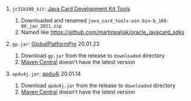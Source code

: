 1. `jc31b108_kit`: [Java Card Development Kit Tools](https://www.oracle.com/java/technologies/javacard-sdk-downloads.html)
    1. Downloaded and renamed `java_card_tools-win-bin-b_108-06_jan_2021.zip`
    1. Named like https://github.com/martinpaljak/oracle_javacard_sdks

1. `gp.jar`: [GlobalPlatformPro](https://github.com/martinpaljak/GlobalPlatformPro) 20.01.23
    1. Download `gp.jar` from the release to `downloaded` directory
    1. [Maven Central](https://mvnrepository.com/artifact/com.github.martinpaljak/globalplatformpro) doesn't have the latest version

1. `apdu4j.jar`: [apdu4j](https://github.com/martinpaljak/apdu4j) 20.01.14
    1. Download `apdu4j.jar` from the release to `downloaded` directory
    1. [Maven Central](https://mvnrepository.com/artifact/com.github.martinpaljak/apdu4j) doesn't have the latest version
